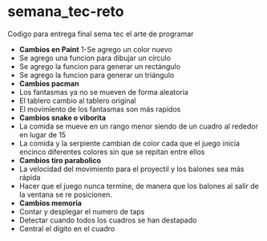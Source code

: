 # semana_tec-reto
Codigo para entrega final sema tec el arte de programar
- **Cambios en Paint** 
1-Se agrego un color nuevo
- Se agrego una funcion para dibujar un círculo
- Se agrego la funcion para generar un  rectángulo
- Se agrego la funcion para generar un triángulo
- **Cambios pacman**
- Los fantasmas ya no se mueven de forma aleatoria
- El tablero cambio al tablero original
- El movimiento de los fantasmas son más rapidos
- **Cambios snake o viborita**
- La comida se mueve en un rango menor siendo de un cuadro al rededor en lugar de 15
- La comida y la serpiente cambian de color cada que el juego inicia encinco diferentes colores sin que se repitan entre ellos
- **Cambios tiro parabolico**
- La velocidad del movimiento para el proyectil y los balones sea más rápida
- Hacer que el juego nunca termine, de manera que los balones al salir de la ventana se re posicionen.
- **Cambios memoria**
- Contar y desplegar el numero de taps
- Detectar cuando todos los cuadros se han destapado
- Central el dígito en el cuadro
